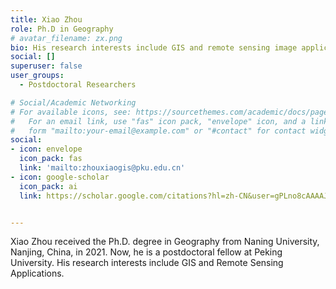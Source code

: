 ```yaml
---
title: Xiao Zhou
role: Ph.D in Geography
# avatar_filename: zx.png
bio: His research interests include GIS and remote sensing image applications.
social: []
superuser: false
user_groups:
  - Postdoctoral Researchers

# Social/Academic Networking
# For available icons, see: https://sourcethemes.com/academic/docs/page-builder/#icons
#   For an email link, use "fas" icon pack, "envelope" icon, and a link in the
#   form "mailto:your-email@example.com" or "#contact" for contact widget.
social:
- icon: envelope
  icon_pack: fas
  link: 'mailto:zhouxiaogis@pku.edu.cn'
- icon: google-scholar
  icon_pack: ai
  link: https://scholar.google.com/citations?hl=zh-CN&user=gPLno8cAAAAJ


---
```

Xiao Zhou received the Ph.D. degree in Geography from Naning University, Nanjing, China, in 2021. Now, he is a postdoctoral fellow at Peking University. His research interests include GIS and Remote Sensing Applications.